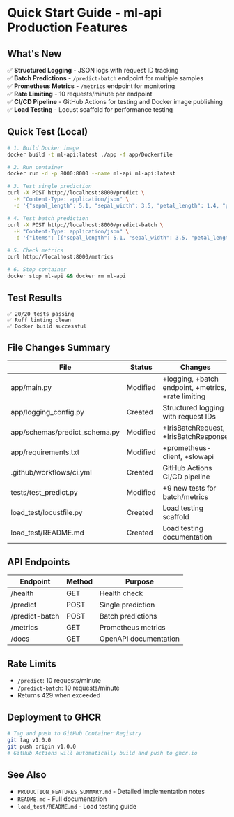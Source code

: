 # Quick Start Guide - ml-api Production Features

## What's New

✅ **Structured Logging** - JSON logs with request ID tracking  
✅ **Batch Predictions** - `/predict-batch` endpoint for multiple samples  
✅ **Prometheus Metrics** - `/metrics` endpoint for monitoring  
✅ **Rate Limiting** - 10 requests/minute per endpoint  
✅ **CI/CD Pipeline** - GitHub Actions for testing and Docker image publishing  
✅ **Load Testing** - Locust scaffold for performance testing  

## Quick Test (Local)

```bash
# 1. Build Docker image
docker build -t ml-api:latest ./app -f app/Dockerfile

# 2. Run container
docker run -d -p 8000:8000 --name ml-api ml-api:latest

# 3. Test single prediction
curl -X POST http://localhost:8000/predict \
  -H "Content-Type: application/json" \
  -d '{"sepal_length": 5.1, "sepal_width": 3.5, "petal_length": 1.4, "petal_width": 0.2}'

# 4. Test batch prediction
curl -X POST http://localhost:8000/predict-batch \
  -H "Content-Type: application/json" \
  -d '{"items": [{"sepal_length": 5.1, "sepal_width": 3.5, "petal_length": 1.4, "petal_width": 0.2}]}'

# 5. Check metrics
curl http://localhost:8000/metrics

# 6. Stop container
docker stop ml-api && docker rm ml-api
```

## Test Results

```
✅ 20/20 tests passing
✅ Ruff linting clean
✅ Docker build successful
```

## File Changes Summary

| File | Status | Changes |
|------|--------|---------|
| app/main.py | Modified | +logging, +batch endpoint, +metrics, +rate limiting |
| app/logging_config.py | Created | Structured logging with request IDs |
| app/schemas/predict_schema.py | Modified | +IrisBatchRequest, +IrisBatchResponse |
| app/requirements.txt | Modified | +prometheus-client, +slowapi |
| .github/workflows/ci.yml | Created | GitHub Actions CI/CD pipeline |
| tests/test_predict.py | Modified | +9 new tests for batch/metrics |
| load_test/locustfile.py | Created | Load testing scaffold |
| load_test/README.md | Created | Load testing documentation |

## API Endpoints

| Endpoint | Method | Purpose |
|----------|--------|---------|
| /health | GET | Health check |
| /predict | POST | Single prediction |
| /predict-batch | POST | Batch predictions |
| /metrics | GET | Prometheus metrics |
| /docs | GET | OpenAPI documentation |

## Rate Limits

- `/predict`: 10 requests/minute
- `/predict-batch`: 10 requests/minute
- Returns 429 when exceeded

## Deployment to GHCR

```bash
# Tag and push to GitHub Container Registry
git tag v1.0.0
git push origin v1.0.0
# GitHub Actions will automatically build and push to ghcr.io
```

## See Also

- `PRODUCTION_FEATURES_SUMMARY.md` - Detailed implementation notes
- `README.md` - Full documentation
- `load_test/README.md` - Load testing guide
